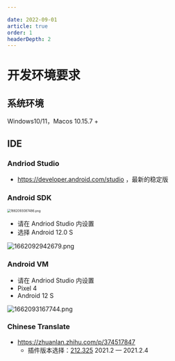 ```yaml
---

date: 2022-09-01
article: true
order: 1
headerDepth: 2
---
```


# 开发环境要求

## 系统环境

Windows10/11，Macos 10.15.7 +

## IDE

### Andriod Studio

- https://developer.android.com/studio ，最新的稳定版

### Android SDK

<img src="https://static-file.hjm.red/2022/09/02/26e4c29678ae3.png" alt="1662093087486.png" style="zoom:50%;" />

- 请在 Andriod Studio 内设置
- 选择 Android 12.0 S

![1662092942679.png](https://static-file.hjm.red/2022/09/02/431fe31ecb233.png)

### Android VM

- 请在 Andriod Studio 内设置
- Pixel 4
- Android 12 S

![1662093167744.png](https://static-file.hjm.red/2022/09/02/ed83c2d175e7d.png)

### Chinese Translate

- https://zhuanlan.zhihu.com/p/374517847
  - 插件版本选择：[212.325](https://plugins.jetbrains.com/plugin/13710-chinese-simplified-language-pack----/versions/stable/142042)	2021.2 — 2021.2.4